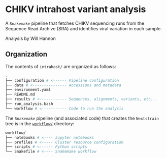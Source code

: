# CHIKV intrahost variant analysis

A `Snakemake` pipeline that fetches CHIKV sequencing runs from the Sequence Read Archive (SRA) and identifies viral variation in each sample.

Analysis by Will Hannon

## Organization

The contents of `intrahost/` are organized as follows:

```bash
.
├── configuration # <------ Pipeline configuration
├── data # <--------------- Accessions and metadata 
├── environment.yaml
├── README.md
├── results # <------------ Sequences, alignments, variants, etc...
├── run_analysis.bash
└── workflow # <----------- Code to run the analysis
```

The `Snakemake` pipeline (and associated code) that creates the `Nextstrain` tree is in the [`workflow/`](workflow/) directory:

```bash
workflow/
├── notebooks # <---- Jupyter notebooks
├── profiles # <----- Cluster resource configuration
├── scripts # <------ Python scripts
└── Snakefile # <---- Snakemake workflow
```
